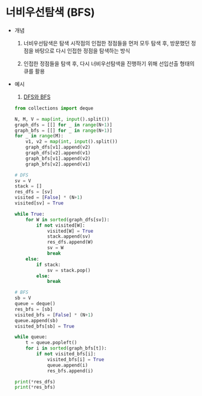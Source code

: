 # 너비우선탐색 (BFS)

- 개념

    1. 너비우선탐색은 탐색 시작점의 인접한 정점들을 먼저 모두 탐색 후, 방문했던 정점을 바탕으로 다시 인접한 정점을 탐색하는 방식

    2. 인접한 정점들을 탐색 후, 다시 너비우선탐색을 진행하기 위해 선입선출 형태의 큐를 활용

- 예시

    1. [DFS와 BFS](https://www.acmicpc.net/problem/1260)

    ```Python
    from collections import deque

    N, M, V = map(int, input().split())
    graph_dfs = [[] for _ in range(N+1)]
    graph_bfs = [[] for _ in range(N+1)]
    for _ in range(M):
        v1, v2 = map(int, input().split())
        graph_dfs[v1].append(v2)
        graph_dfs[v2].append(v1)
        graph_bfs[v1].append(v2)
        graph_bfs[v2].append(v1)

    # DFS
    sv = V
    stack = []
    res_dfs = [sv]
    visited = [False] * (N+1)
    visited[sv] = True

    while True:
        for W in sorted(graph_dfs[sv]):
            if not visited[W]:
                visited[W] = True
                stack.append(sv)
                res_dfs.append(W)
                sv = W
                break
        else:
            if stack:
                sv = stack.pop()
            else:
                break

    # BFS
    sb = V
    queue = deque()
    res_bfs = [sb]
    visited_bfs = [False] * (N+1)
    queue.append(sb)
    visited_bfs[sb] = True

    while queue:
        t = queue.popleft()
        for i in sorted(graph_bfs[t]):
            if not visited_bfs[i]:
                visited_bfs[i] = True
                queue.append(i)
                res_bfs.append(i)

    print(*res_dfs)
    print(*res_bfs)
    ```